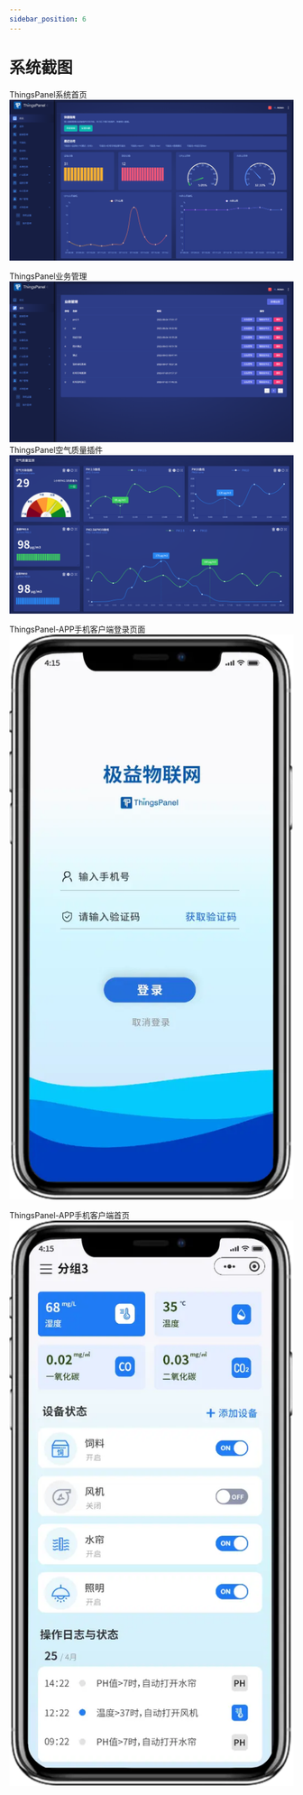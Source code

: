 ```yaml
---
sidebar_position: 6
---
```


# 系统截图
ThingsPanel系统首页
![ThingsPanel系统首页](/static/img/thingspanel-home.png)

ThingsPanel业务管理
![ThingsPanel业务管理](/static/img/thingspanel-application.png)
ThingsPanel空气质量插件
![ThingsPanel空气质量插件](/static/img/plugin-pm25.png)


ThingsPanel-APP手机客户端登录页面
![ThingsPanel-APP登录页](/static/img/thingspanel-app-login.webp)


ThingsPanel-APP手机客户端首页
![ThingsPanel-APP](/static/img/thingspanel-app-home.webp)

